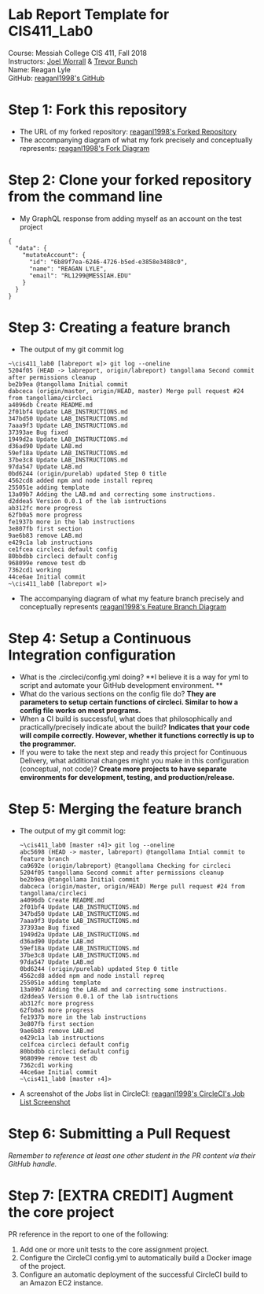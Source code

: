 # Lab Report Template for CIS411_Lab0
Course: Messiah College CIS 411, Fall 2018<br/>
Instructors: [Joel Worrall](https://github.com/tangollama) & [Trevor Bunch](https://github.com/trevordbunch)<br/>
Name: Reagan Lyle<br/>
GitHub: [reaganl1998's GitHub](https://github.com/reaganl1998)<br/>

# Step 1: Fork this repository
- The URL of my forked repository:  [reaganl1998's Forked Repository](https://github.com/reaganl1998/cis411_lab0)
- The accompanying diagram of what my fork precisely and conceptually represents: [reaganl1998's Fork Diagram](https://www.draw.io/?lightbox=1&highlight=0000ff&layers=1&nav=1&title=lab0.drawio#RzZRRT4MwEIB%2FDY8mQM0cr5tzi9GnmRh9O%2BkJNYUj3TGGv94yyhhhWzTRxCfar3e569cWT8yz3dJAkT6SRO2Fvtx54tYLw8APr%2B2nIXVLriMHEqOkC%2BrBWn1il%2BloqSRuBoFMpFkVQxhTnmPMAwbGUDUMeyc9rFpAgiOwjkGP6bOSnLZ0Gt70fIUqSbvKwSRqVzLogt1ONilIqo6QWHhiboi4HWW7OepGXuelzbs7s3pozGDO30mYxi%2Br1ycMQileluX9W7FWsyt3GFvQpduwa5brzgBKK8RNyXBKCeWgFz2dGSpziU0Z3876mAeiwsLAwg9krt3pQslkUcqZdqttzabQ2b05tKHSxHhhQ90dAZMgX4gThxOwVxcpQza1zTOogdV22Ae4O5Qc4nrNduBM%2F8B6MLLOkCekNWSwb6Kg0TH0khtjVaoY1wXsXVT26Z0SukXDuLusdKzAJQjh7m3dPUg3r%2FpnEISiZenRE5j4f2RNjKwZhARyHUTR9N9qi05p839Fm532v4%2F92tFPWCy%2BAA%3D%3D)

# Step 2: Clone your forked repository from the command line
- My GraphQL response from adding myself as an account on the test project
```
{
  "data": {
    "mutateAccount": {
      "id": "6b89f7ea-6246-4726-b5ed-e3858e3488c0",
      "name": "REAGAN LYLE",
      "email": "RL1299@MESSIAH.EDU"
    }
  }
}
```

# Step 3: Creating a feature branch
- The output of my git commit log
```
~\cis411_lab0 [labreport ≡]> git log --oneline
5204f05 (HEAD -> labreport, origin/labreport) tangollama Second commit after permissions cleanup
be2b9ea @tangollama Initial commit
dabceca (origin/master, origin/HEAD, master) Merge pull request #24 from tangollama/circleci
a4096db Create README.md
2f01bf4 Update LAB_INSTRUCTIONS.md
347bd50 Update LAB_INSTRUCTIONS.md
7aaa9f3 Update LAB_INSTRUCTIONS.md
37393ae Bug fixed
1949d2a Update LAB_INSTRUCTIONS.md
d36ad90 Update LAB.md
59ef18a Update LAB_INSTRUCTIONS.md
37be3c8 Update LAB_INSTRUCTIONS.md
97da547 Update LAB.md
0bd6244 (origin/purelab) updated Step 0 title
4562cd8 added npm and node install repreq
255051e adding template
13a09b7 Adding the LAB.md and correcting some instructions.
d2ddea5 Version 0.0.1 of the lab isntructions
ab312fc more progress
62fb0a5 more progress
fe1937b more in the lab instructions
3e807fb first section
9ae6b83 remove LAB.md
e429c1a lab instructions
ce1fcea circleci default config
80bbdbb circleci default config
968099e remove test db
7362cd1 working
44ce6ae Initial commit
~\cis411_lab0 [labreport ≡]>
```
- The accompanying diagram of what my feature branch precisely and conceptually represents [reaganl1998's Feature Branch Diagram](https://www.draw.io/?lightbox=1&highlight=0000ff&layers=1&nav=1&title=lab0_second_drawing.drawio#R1VZdb5swFP01PFbCmDXktVmaVdrUSZk0bS%2BTC7fYk%2FFlziUk%2B%2FWzgwlBtF0qTWv7hO%2B5X77HxzIRX1S7lRW1%2FIQF6CiJi13E30dJwuIkdR%2BP7DsknQegtKoIQQOwVr%2BhzwxoowrYjAIJUZOqx2COxkBOI0xYi%2B047B71uGstSpgA61zoKfpVFSQ7NEtmA%2F4BVCn7zuxy3nkq0QeHSTZSFNieQHwZ8YVFpG5V7RagPXk9L13e9SPe48YsGDor4fsFpKt7czP7tbr9diur6%2FbLRaiyFboJA1sQpTCazeeZq5WrTcrYDy3u%2Bilo31NjsTEF%2BOos4letVATrWuTe2zoxOExSpYM79AFLsHt0AHakxekJsAKyexcSEnga9hCkxC6D3Q4Hw94FTJ4cSh8nghbKY%2BmBLrcIjD2DvdmEvQlJUDg5BRMtSSzRCL0c0KuBxthZQ8xHxDqQ9xOI9uFuiIbwIWp9o6eJdfvCxubwxEA83DBhS6C%2FyWZ6UBa0ILUd7%2BOfs84nrN8YRUr4xAVWlaIXl2rK%2BEiqyUNSTf6nVNn0pr9xrWZnapW%2FpFazCeufLeYAhTLlUa4bt0Knt9Y6XXqjtrBV2Bxw4xHXPL5ryL9zUpjyEOQo8%2B8q5k3luHOH8tpEn8Znij57vuidObycB9%2FJ%2Fwdf%2FgE%3D)

# Step 4: Setup a Continuous Integration configuration
- What is the .circleci/config.yml doing? **I believe it is a way for yml to script and automate your GitHub development environment. **
- What do the various sections on the config file do? **They are parameters to setup certain functions of circleci. Similar to how a config file works on most programs.**
- When a CI build is successful, what does that philosophically and practically/precisely indicate about the build? **Indicates that your code will compile correctly. However, whether it functions correctly is up to the programmer.**
- If you were to take the next step and ready this project for Continuous Delivery, what additional changes might you make in this configuration (conceptual, not code)? **Create more projects to have separate environments for development, testing, and production/release.**

# Step 5: Merging the feature branch
* The output of my git commit log:

  ```
  ~\cis411_lab0 [master ↑4]> git log --oneline
  abc5698 (HEAD -> master, labreport) @tangollama Intial commit to feature branch
  ca9692e (origin/labreport) @tangollama Checking for circleci
  5204f05 tangollama Second commit after permissions cleanup
  be2b9ea @tangollama Initial commit
  dabceca (origin/master, origin/HEAD) Merge pull request #24 from tangollama/circleci
  a4096db Create README.md
  2f01bf4 Update LAB_INSTRUCTIONS.md
  347bd50 Update LAB_INSTRUCTIONS.md
  7aaa9f3 Update LAB_INSTRUCTIONS.md
  37393ae Bug fixed
  1949d2a Update LAB_INSTRUCTIONS.md
  d36ad90 Update LAB.md
  59ef18a Update LAB_INSTRUCTIONS.md
  37be3c8 Update LAB_INSTRUCTIONS.md
  97da547 Update LAB.md
  0bd6244 (origin/purelab) updated Step 0 title
  4562cd8 added npm and node install repreq
  255051e adding template
  13a09b7 Adding the LAB.md and correcting some instructions.
  d2ddea5 Version 0.0.1 of the lab isntructions
  ab312fc more progress
  62fb0a5 more progress
  fe1937b more in the lab instructions
  3e807fb first section
  9ae6b83 remove LAB.md
  e429c1a lab instructions
  ce1fcea circleci default config
  80bbdbb circleci default config
  968099e remove test db
  7362cd1 working
  44ce6ae Initial commit
  ~\cis411_lab0 [master ↑4]> 
  ```

* A screenshot of the _Jobs_ list in CircleCI: [reaganl1998's CircleCI's Job List Screenshot]( https://photos.google.com/share/AF1QipOZrA1jJoAnRPGnIN_nSfKp7QCR_renkGtMrZL_aYPWYavdyiWGcYLoV-YW2ctchA?key=ME5fQkdDMC1rU2J3bmotQkhERlVxc1U5RTFXSm5n )

# Step 6: Submitting a Pull Request
_Remember to reference at least one other student in the PR content via their GitHub handle._

# Step 7: [EXTRA CREDIT] Augment the core project
PR reference in the report to one of the following:
1. Add one or more unit tests to the core assignment project. 
2. Configure the CircleCI config.yml to automatically build a Docker image of the project.
3. Configure an automatic deployment of the successful CircleCI build to an Amazon EC2 instance.
